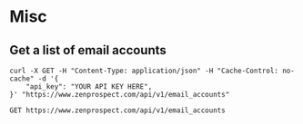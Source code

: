 # Misc

## Get a list of email accounts

```shell
curl -X GET -H "Content-Type: application/json" -H "Cache-Control: no-cache" -d '{
    "api_key": "YOUR API KEY HERE",
}' "https://www.zenprospect.com/api/v1/email_accounts"
```

`GET https://www.zenprospect.com/api/v1/email_accounts`

